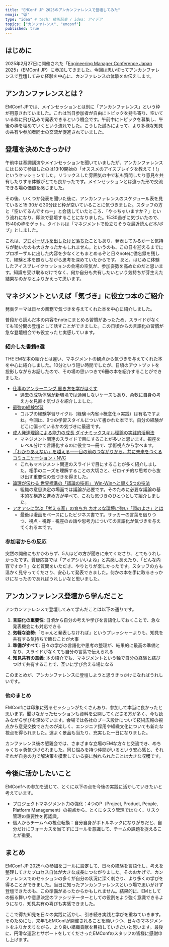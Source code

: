 ```yaml
---
title: "EMConf JP 2025のアンカンファレンスで登壇してみた"
emoji: "😺"
type: "idea" # tech: 技術記事 / idea: アイデア
topics: ["カンファレンス", "emconf"]
published: true
---
```


## はじめに
2025年2月27日に開催された「[Engineering Manager Conference Japan 2025](https://emconf.jp/2025/)」（EMConf JP）に参加してきました。今回は思い切ってアンカンファレンスで登壇してみた経験を中心に、カンファレンスの体験をお伝えします。

## アンカンファレンスとは？
EMConf JPでは、メインセッションとは別に「アンカンファレンス」という枠が用意されていました。これは当日参加者が自由にトピックを持ち寄り、空いている枠に飛び込みで発表できるという機会です。午前中にトピックを募集し、午後の枠を埋めていくという流れでした。こうした試みによって、より多様な知見の共有や参加者同士の交流が促進されていました。

## 登壇を決めたきっかけ
午前中は基調講演やメインセッションを聞いていましたが、アンカンファレンスにはじめて参加したのは13:10開始の「オススメのアイスブレイクを教えて！!」というセッションでした。リラックスした雰囲気の中で私も質問したり意見を共有したりする体験がとても良かったです。メインセッションとは違った形で交流できる場の価値を感じました。

その後、いくつか発表を聞いた後に、アンカンファレンスのスケジュール表を見ていると15:30から30分ほど枠が空いていることに気づきました。スタッフの方と「空いてるんですねー」と会話していたところ、「やっちゃいますか？」という流れになり、即決で登壇することになりました。15:30過ぎに気づいたので、15:40の枠をゲット。タイトルは「マネジメントで役立ちそうな最近読んだ本/ボブ」としました。

これは、[プロポーザルを出したけど落ちた](https://fortee.jp/emconf-2025/proposal/af92f5ca-764e-4e80-a867-b3bee840899b)こともあり、発表してみるかーと気持ちが動いたのも大きかったかもしれません。というのも、この日を迎えるまでにプロポーザルに出した内容を少なくともまとめるぞと日々noteに備忘録を残して、経験と本を照らしながら思考を深めていたからです。
あと、はじめに体験したアイスブレイクセッションの会場の空気が、参加姿勢を高めたのだと思います。知識を受け取るだけでなく、何か自分も共有したいという気持ちが芽生えた結果なのかなとふりかえって思います。

## マネジメントといえば「気づき」に役立つ本のご紹介
発表テーマは日々の業務で気づきを与えてくれた本を中心に紹介しました。

普段から読んだ本の内容をnoteにまとめる習慣があったため、スライドがなくても10分間の登壇として話すことができました。この日頃からの言語化の習慣が急な登壇機会でも役立ったと実感しています。

### 紹介した書籍6選
THE EMな本の紹介とは違い、マネジメントの観点から気づきを与えてくれた本を中心に紹介しました。10分という短い時間でしたが、日頃のアウトプットを投影しながらお話したので、その場の思いつきで6冊の本を紹介することができました。

- [仕事のアンラーニング 働き方を学びほぐす](https://www.amazon.co.jp/dp/4495390473)
  - 過去の成功体験が新環境では通用しないケースもあり、柔軟に自身の考え方を見直す気づきを紹介しました。
- [最強の経験学習](https://www.amazon.co.jp/dp/B08542QVSY)
  - コルブの経験学習サイクル（経験→内省→概念化→実践）は有名ですよね。今回は、9つの学習スタイルについて書かれた本です。自分の経験がどこに偏っているかの気づきに最適です。
- [成人発達理論による能力の成長 ダイナミックスキル理論の実践的活用法](https://www.amazon.co.jp/dp/4820759825)
  - マネジメント関連のスライドで目にすることが多いと思います。視座をレベル分けで言語化するのに役立つ一冊で、学術視点から学べます。
- [「わかりあえない」を越える――目の前のつながりから、共に未来をつくるコミュニケーション・NVC](https://www.amazon.co.jp/dp/B09MRLKZY6)
  - これもマネジメント関連のスライドで目にすることが多く紹介しました。相手のニーズを理解することの大切さと、ゼロイチ的な思考から抜け出す重要性の気づきを得ました。
- [論理が伝わる 世界標準の「議論の技術」 Win-Winへと導く5つの技法](https://www.amazon.co.jp/dp/B00YA3SVUO)
  - 組織の意思決定の場面では議論が必要です。そのために必要な議論の基本的な構造と進め方が学べて、これも気づきのひとつとして紹介しました。
- [アオアシに学ぶ「考える葦」の育ち方 カオスな環境に強い「頭のよさ」とは](https://www.amazon.co.jp/dp/B0B2D4FS32)
  - 最後は漫画をベースにしたビジネス書です。サッカーの言葉を借りつつ、視点・視野・視座のお話や思考力についての言語化が気づきを与えてくれる本です。

### 参加者からの反応
突然の開催にもかかわらず、5人ほどの方が聞きに来てくださり、とてもうれしかったです。質疑応答では「アオアシいいよね」と共感しあえたり、「どんな内容ですか？」など質問をいただき、やりとりが楽しかったです。スタッフの方も温かく見守ってくださり、安心して発表できました。何かの本を手に取るきっかけになったのであればうれしいなと思いました。

## アンカンファレンス登壇から学んだこと
アンカンファレンスで登壇してみて学んだことは以下の通りです。

1. **言語化の重要性**: 日頃から自分の考えや学びを言語化しておくことで、急な発表機会にも対応できる
2. **気軽な姿勢**:「ちゃんと発表しなければ」というプレッシャーよりも、知見を共有する気持ちで臨むことが大事
3. **準備がすべて**: 日々の学びの言語化や思考の整理が、結果的に最高の準備となり、スライドがなくても自分の言葉で伝えられる
4. **知見共有の意義**: 本の紹介でも、マネジメントという軸で自分の経験と結びつけて共有することで、互いに学び合える場になる

このまとめが、アンカンファレンスに登壇しようと思うきっかけになればうれしいです。

### 他のまとめ
EMConfには印象に残るセッションがたくさんあり、参加して本当に良かったと思います。聞けなかったセッションも資料を公開してくださる方が多く、今も読みながら学びを深めています。会場では各社のブース設計について技術広報の視点から意見交換できたのが楽しく、エンジニア採用や組織文化についても新たな視点を得られました。運よく景品も当たり、充実した一日になりました。

カンファレンス後の懇親会では、さまざまな立場のEMな方々と交流でき、めちゃくちゃ勇気づけられました。同じ悩みを持つ仲間がいるという安心感と、それぞれが自身の力で解決策を模索している姿に触れられたことは大きな収穫です。

## 今後に活かしたいこと
EMConfへの参加を通じて、とくに以下の点を今後の実践に活かしていきたいと考えています。

- プロジェクトマネジメント力の強化：4つのP（Project, Product, People, Platform Management）の視点から、とくにタスク管理ではなく、リスク管理の重要性を再認識。
- 個人からチームへの視点転換：自分自身がボトルネックになりがちだと、自分だけにフォーカスを当てずにゴールを意識して、チームの課題を捉えることが重要。

## まとめ
EMConf JP 2025への参加をゴールに設定して、日々の経験を言語化し、考えを整理してきたプロセス自体が大きな成長につながりました。そのおかげで、カンファレンスでのセッションの多くが自分の状況に深く刺さり、より多くの学びを得ることができました。当日に知ったアンカンファレンスという場で思いがけず登壇できたのも、この準備があったからかもしれません。結果的に、EMとしての振る舞いや意思決定のファシリテーターとしての役割をより強く意識できるようになり、知見共有の喜びも実感できました。

ここで得た知見を日々の実践に活かし、引き続き実践と学びを重ねていきます。そのためにも、来年もEMConfが開催されることを願いつつ、日々のマネジメントをふりかえりながら、より良い組織貢献を目指していきたいと思います。最後に、円滑な運営とサポートをしてくださったEMConfのスタッフの皆様に感謝申し上げます。
